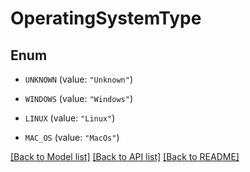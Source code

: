 # OperatingSystemType

## Enum


* `UNKNOWN` (value: `"Unknown"`)

* `WINDOWS` (value: `"Windows"`)

* `LINUX` (value: `"Linux"`)

* `MAC_OS` (value: `"MacOs"`)


[[Back to Model list]](../README.md#documentation-for-models) [[Back to API list]](../README.md#documentation-for-api-endpoints) [[Back to README]](../README.md)


